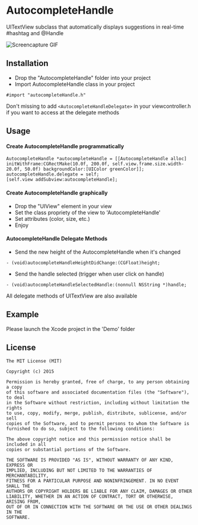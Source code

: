 # AutocompleteHandle
UITextView subclass that automatically displays suggestions in real-time #hashtag and @Handle

![Screencapture GIF](https://drive.google.com/uc?export=download&id=0BylrUpxiDVhWd1NEVGlNT0F6R3M)

## Installation
* Drop the "AutocompleteHandle" folder into your project
* Import AutocompleteHandle class in your project
```
#import "autocompleteHandle.h"
```

Don't missing to add `<AutocompleteHandleDelegate>` in your viewcontroller.h if you want to access at the delegate methods

## Usage
#### Create AutocompleteHandle programmatically
```objc
AutocompleteHandle *autocompleteHandle = [[AutocompleteHandle alloc] initWithFrame:CGRectMake(10.0f, 200.0f, self.view.frame.size.width-20.0f, 50.0f) backgroundColor:[UIColor greenColor]];
autocompleteHandle.delegate = self;
[self.view addSubview:autocompleteHandle];
```

#### Create AutocompleteHandle graphically
* Drop the "UIView" element in your view
* Set the class propriety of the view to 'AutocompleteHandle'
* Set attributes (color, size, etc.)
* Enjoy

#### AutocompleteHandle Delegate Methods
* Send the new height of the AutocompleteHandle when it's changed
```objc
- (void)autocompleteHandleHeightDidChange:(CGFloat)height;
```
* Send the handle selected (trigger when user click on handle)
```objc
- (void)autocompleteHandleSelectedHandle:(nonnull NSString *)handle;
```
All delegate methods of UITextView are also available
## Example
Please launch the Xcode project in the 'Demo' folder

## License
```
The MIT License (MIT)

Copyright (c) 2015 

Permission is hereby granted, free of charge, to any person obtaining a copy
of this software and associated documentation files (the "Software"), to deal
in the Software without restriction, including without limitation the rights
to use, copy, modify, merge, publish, distribute, sublicense, and/or sell
copies of the Software, and to permit persons to whom the Software is
furnished to do so, subject to the following conditions:

The above copyright notice and this permission notice shall be included in all
copies or substantial portions of the Software.

THE SOFTWARE IS PROVIDED "AS IS", WITHOUT WARRANTY OF ANY KIND, EXPRESS OR
IMPLIED, INCLUDING BUT NOT LIMITED TO THE WARRANTIES OF MERCHANTABILITY,
FITNESS FOR A PARTICULAR PURPOSE AND NONINFRINGEMENT. IN NO EVENT SHALL THE
AUTHORS OR COPYRIGHT HOLDERS BE LIABLE FOR ANY CLAIM, DAMAGES OR OTHER
LIABILITY, WHETHER IN AN ACTION OF CONTRACT, TORT OR OTHERWISE, ARISING FROM,
OUT OF OR IN CONNECTION WITH THE SOFTWARE OR THE USE OR OTHER DEALINGS IN THE
SOFTWARE.
```
